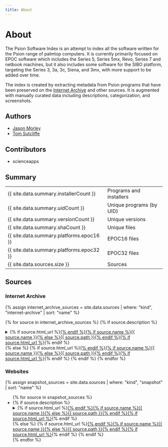 ```yaml
---
title: About
---
```


# About

The Psion Software Index is an attempt to index all the software written for the Psion range of palmtop computers. It is currently primarily focused on EPOC software which includes the Series 5, Series 5mx, Revo, Series 7 and netbook machines, but it also includes some software for the SIBO platform, targeting the Series 3, 3a, 3c, Siena, and 3mx, with more support to be added over time.

The index is created by extracting metadata from Psion programs that have been preserved on the [Internet Archive](https://archive.org) and other sources. It is augmented with manually curated data including descriptions, categorization, and screenshots.

## Authors

- [Jason Morley](https://jbmorley.co.uk)
- [Tom Sutcliffe](https://github.com/tomsci)

## Contributors

- scienceapps

## Summary

<table class="statistics">
    <tr>
        <td class="stat">{{ site.data.summary.installerCount }}</td>
        <td>Programs and installers</td>
    </tr>
    <tr>
        <td class="stat">{{ site.data.summary.uidCount }}</td>
        <td>Unique programs (by UID)</td>
    </tr>
    <tr>
        <td class="stat">{{ site.data.summary.versionCount }}</td>
        <td>Unique versions</td>
    </tr>
    <tr>
        <td class="stat">{{ site.data.summary.shaCount }}</td>
        <td>Unique files</td>
    </tr>
    <tr>
        <td class="stat">{{ site.data.summary.platforms.epoc16 }}</td>
        <td>EPOC16 files</td>
    </tr>
    <tr>
        <td class="stat">{{ site.data.summary.platforms.epoc32 }}</td>
        <td>EPOC32 files</td>
    </tr>
    <tr>
        <td class="stat">{{ site.data.sources.size }}</td>
        <td>Sources</td>
    </tr>
</table>

## Sources


### Internet Archive

{% assign internet_archive_sources = site.data.sources | where: "kind", "internet-archive" | sort: "name" %}

{% for source in internet_archive_sources %}
{% if source.description %}
<details>
    <summary>{% if source.html_url %}<a href="{{ source.html_url }}">{% endif %}{% if source.name %}{{ source.name }}{% else %}{{ source.path }}{% endif %}{% if source.html_url %}</a>{% endif %}</summary>
    <div class="source-description">{{ source.description | strip_html }}</div>
</details>
{% else %}
{% if source.html_url %}<a href="{{ source.html_url }}">{% endif %}{% if source.name %}{{ source.name }}{% else %}{{ source.path }}{% endif %}{% if source.html_url %}</a>{% endif %}
{% endif %}
{% endfor %}

### Websites

{% assign snapshot_sources = site.data.sources | where: "kind", "snapshot" | sort: "name" %}

<ul>
{% for source in snapshot_sources %}
<li>
{% if source.description %}
<details>
    <summary>{% if source.html_url %}<a href="{{ source.html_url }}">{% endif %}{% if source.name %}{{ source.name }}{% else %}{{ source.path }}{% endif %}{% if source.html_url %}</a>{% endif %}</summary>
    <div class="source-description">{{ source.description | strip_html }}</div>
</details>
{% else %}
{% if source.html_url %}<a href="{{ source.html_url }}">{% endif %}{% if source.name %}{{ source.name }}{% else %}{{ source.path }}{% endif %}{% if source.html_url %}</a>{% endif %}
{% endif %}
</li>
{% endfor %}
</ul>
